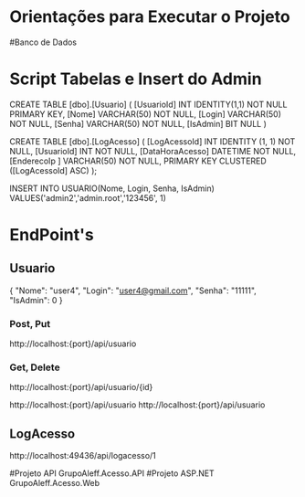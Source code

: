 # Orientações para Executar o Projeto

#Banco de Dados
<add name="AleffBD" connectionString="Data Source=(localdb)\MSSQLLocalDb;Initial Catalog=master;Integrated Security=True;" providerName="System.Data.SqlClient" />

# Script Tabelas e Insert do Admin 
CREATE TABLE [dbo].[Usuario]
(
	[UsuarioId] INT IDENTITY(1,1) NOT NULL PRIMARY KEY, 
    [Nome] VARCHAR(50) NOT NULL, 
    [Login] VARCHAR(50) NOT NULL, 
    [Senha] VARCHAR(50) NOT NULL, 
    [IsAdmin] BIT NULL
)


CREATE TABLE [dbo].[LogAcesso] (
    [LogAcessoId]    INT      IDENTITY (1, 1) NOT NULL,
    [UsuarioId]      INT      NOT NULL,
    [DataHoraAcesso] DATETIME NOT NULL,
    [EnderecoIp ] VARCHAR(50) NOT NULL, 
    PRIMARY KEY CLUSTERED ([LogAcessoId] ASC)
);

INSERT INTO USUARIO(Nome, Login, Senha, IsAdmin) VALUES('admin2','admin.root','123456', 1)

# EndPoint's
## Usuario
{
    "Nome": "user4",
    "Login": "user4@gmail.com",
    "Senha": "11111",
    "IsAdmin": 0
}
### Post, Put
http://localhost:{port}/api/usuario

### Get, Delete
http://localhost:{port}/api/usuario/{id}

http://localhost:{port}/api/usuario
http://localhost:{port}/api/usuario

## LogAcesso
http://localhost:49436/api/logacesso/1

#Projeto API
GrupoAleff.Acesso.API
#Projeto ASP.NET
GrupoAleff.Acesso.Web


